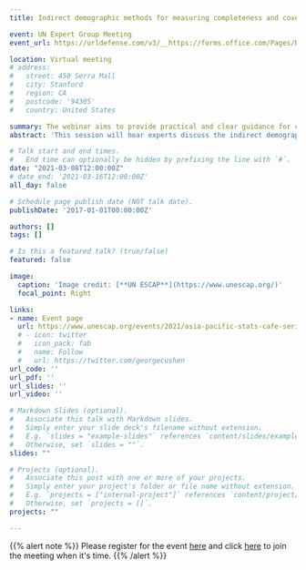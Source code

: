 ```yaml
---
title: Indirect demographic methods for measuring completeness and coverage for low capacity countries

event: UN Expert Group Meeting
event_url: https://urldefense.com/v3/__https://forms.office.com/Pages/ResponsePage.aspx?id=2zWeD09UYE-9zF6kFubccCbMXLpK9rROj_qowHBOnQ9UQlc5RUdSMklMUlkxUzFBTjVOTjdZTUw0VS4u__;!!Nmw4Hv0!nqixNYRKoPW7ATkXTouCWvnzo2j9tbAxNEhkItFiY5_DbGqU13ymnvDvWAPqAR9G8GLDZ2Wf$

location: Virtual meeting
# address:
#   street: 450 Serra Mall
#   city: Stanford
#   region: CA
#   postcode: '94305'
#   country: United States

summary: The webinar aims to provide practical and clear guidance for countries in Asia and the Pacific on measuring the inequalities in CRVS with the ultimate goal of narrowing the gap in civil registration.
abstract: 'This session will hear experts discuss the indirect demographic methods for measuring completeness and coverage of registration of vital events with a focus on their application in low capacity countries. The data sources required and assumptions involved in implementing methods will be discussed. Additionally, criteria for deciding which method is most appropriate in different situations will be examined.'

# Talk start and end times.
#   End time can optionally be hidden by prefixing the line with `#`.
date: "2021-03-08T12:00:00Z"
# date_end: '2021-03-16T12:00:00Z'
all_day: false

# Schedule page publish date (NOT talk date).
publishDate: '2017-01-01T00:00:00Z'

authors: []
tags: []

# Is this a featured talk? (true/false)
featured: false

image:
  caption: 'Image credit: [**UN ESCAP**](https://www.unescap.org/)'
  focal_point: Right

links:
- name: Event page
  url: https://www.unescap.org/events/2021/asia-pacific-stats-cafe-series-indirect-demographic-methods-measuring-completeness-and
  # - icon: twitter
  #   icon_pack: fab
  #   name: Follow
  #   url: https://twitter.com/georgecushen
url_code: ''
url_pdf: ''
url_slides: ''
url_video: ''

# Markdown Slides (optional).
#   Associate this talk with Markdown slides.
#   Simply enter your slide deck's filename without extension.
#   E.g. `slides = "example-slides"` references `content/slides/example-slides.md`.
#   Otherwise, set `slides = ""`.
slides: ""

# Projects (optional).
#   Associate this post with one or more of your projects.
#   Simply enter your project's folder or file name without extension.
#   E.g. `projects = ["internal-project"]` references `content/project/deep-learning/index.md`.
#   Otherwise, set `projects = []`.
projects: ""

---
```


{{% alert note %}}
Please register for the event [here](https://urldefense.com/v3/__https://forms.office.com/Pages/ResponsePage.aspx?id=2zWeD09UYE-9zF6kFubccCbMXLpK9rROj_qowHBOnQ9UQlc5RUdSMklMUlkxUzFBTjVOTjdZTUw0VS4u__;!!Nmw4Hv0!nqixNYRKoPW7ATkXTouCWvnzo2j9tbAxNEhkItFiY5_DbGqU13ymnvDvWAPqAR9G8GLDZ2Wf$) and click [here](https://urldefense.com/v3/__https://teams.microsoft.com/l/meetup-join/19*3ameeting_YmZlM2RmMTktNmE5MS00NWIwLWE3MDEtZTIzNDk1NTA0Yjky*40thread.v2/0?context=*7b*22Tid*22*3a*220f9e35db-544f-4f60-bdcc-5ea416e6dc70*22*2c*22Oid*22*3a*22ba5ccc26-f64a-4eb4-8ffa-a8c0704e9d0f*22*7d__;JSUlJSUlJSUlJSUlJSUl!!Nmw4Hv0!nqixNYRKoPW7ATkXTouCWvnzo2j9tbAxNEhkItFiY5_DbGqU13ymnvDvWAPqAR9G8J9qGue5$) to join the meeting when it's time.
{{% /alert %}}

